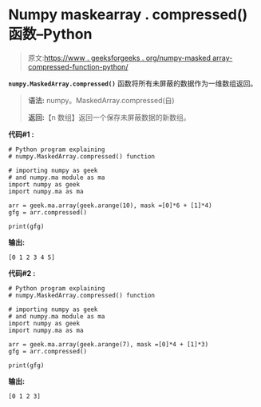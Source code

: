 # Numpy maskearray . compressed()函数–Python

> 原文:[https://www . geeksforgeeks . org/numpy-masked array-compressed-function-python/](https://www.geeksforgeeks.org/numpy-maskedarray-compressed-function-python/)

**`numpy.MaskedArray.compressed()`** 函数将所有未屏蔽的数据作为一维数组返回。

> **语法:** numpy。MaskedArray.compressed(自)
> 
> **返回:**【n 数组】返回一个保存未屏蔽数据的新数组。

**代码#1 :**

```
# Python program explaining
# numpy.MaskedArray.compressed() function

# importing numpy as geek  
# and numpy.ma module as ma 
import numpy as geek 
import numpy.ma as ma

arr = geek.ma.array(geek.arange(10), mask =[0]*6 + [1]*4)
gfg = arr.compressed()

print(gfg)
```

**输出:**

```
[0 1 2 3 4 5]

```

**代码#2 :**

```
# Python program explaining
# numpy.MaskedArray.compressed() function

# importing numpy as geek  
# and numpy.ma module as ma 
import numpy as geek 
import numpy.ma as ma

arr = geek.ma.array(geek.arange(7), mask =[0]*4 + [1]*3)
gfg = arr.compressed()

print(gfg)
```

**输出:**

```
[0 1 2 3]

```